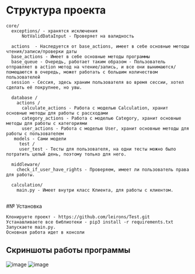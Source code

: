 # Структура проекта
```
core/
  exceptions/ - хранятся исключения
      NotValidDataInput - Проверяет на валидность
      
  actions  - Наследуется от base_actions, имеет в себе основные методы чтения/записи/проверки даты
  base_actions - Имеет в себе основные методы программы
  base_queue - Очередь, работает таким образом - Пользователь отправляет в action метод на чтение/запись, и все они вынимаются/помещаются в очередь, может работать с большим количеством пользователей
  session - Сессия, здесь храним пользователя во время сессии, хотел сделать её покрупнее, но увы.
  
  database / 
    actions / 
      calculate_actions - Работа с моделью Calculation, хранит основные методы для работы с рассходами
      category_actions - Работа с моделью Category, хранит основные методы для работы с категориями
      user_actions - Работа с моделью User, хранит основные методы для работы с пользователем
   models - Сами модели
     test / 
     user_test - Тесты для пользователя, на одни тесты можно было потратить целый день, поэтому только для него.
     
  middleware/
    check_if_user_have_rights - Проверяем, имеет ли пользователь права для работы.
  
  calculation/ 
    main.py - Имеет внутри класс Клиента, для работы с клиентом.
      
```

#№ Установка

```
Клонируете проект - https://github.com/leirons/Test.git
Устанавливаете все библиотеки - pip3 install -r requirements.txt
Запускаете main.py.
Основная работа идет в консоли
```

## Скриншоты работы программы

![image](https://user-images.githubusercontent.com/81880441/140418334-aa66630a-a997-40ca-bb5a-b92c5124d82a.png)
![image](https://user-images.githubusercontent.com/81880441/140418997-cacbc1a3-0c2d-4430-8941-574ae7f59a8d.png)


